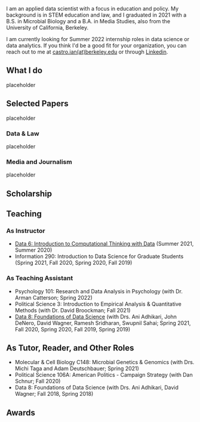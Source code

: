 ---
---

I am an applied data scientist with a focus in education and policy. My background is in STEM education and law, and I graduated in 2021 with a B.S. in Microbial Biology and a B.A. in Media Studies, also from the University of California, Berkeley.

I am currently looking for Summer 2022 internship roles in data science or data analytics. If you think I'd be a good fit for your organization, you can reach out to me at [castro.ian(at)berkeley.edu](castro.ian@berkeley.edu) or through [Linkedin](https://www.linkedin.com/in/hans-k-castro/).


## What I do

placeholder


## Selected Papers

placeholder

### Data & Law

placeholder

### Media and Journalism

placeholder

## Scholarship


## Teaching

### As Instructor

- [Data 6: Introduction to Computational Thinking with Data](http://data6.org/su21/) (Summer 2021, Summer 2020)
- Information 290: Introduction to Data Science for Graduate Students (Spring 2021, Fall 2020, Spring 2020, Fall 2019)

### As Teaching Assistant

- Psychology 101: Research and Data Analysis in Psychology (with Dr. Arman Catterson; Spring 2022)
- Political Science 3: Introduction to Empirical Analysis & Quantitative Methods (with Dr. David Broockman; Fall 2021)
- [Data 8: Foundations of Data Science](http://data8.org/) (with Drs. Ani Adhikari, John DeNero, David Wagner, Ramesh Sridharan, Swupnil Sahai; Spring 2021, Fall 2020, Spring 2020, Fall 2019, Spring 2019)

## As Tutor, Reader, and Other Roles

- Molecular & Cell Biology C148: Microbial Genetics & Genomics (with Drs. Michi Taga and Adam Deutschbauer; Spring 2021)
- Political Science 106A: American Politics - Campaign Strategy (with Dan Schnur; Fall 2020)
- Data 8: Foundations of Data Science (with Drs. Ani Adhikari, David Wagner; Fall 2018, Spring 2018)


## Awards

